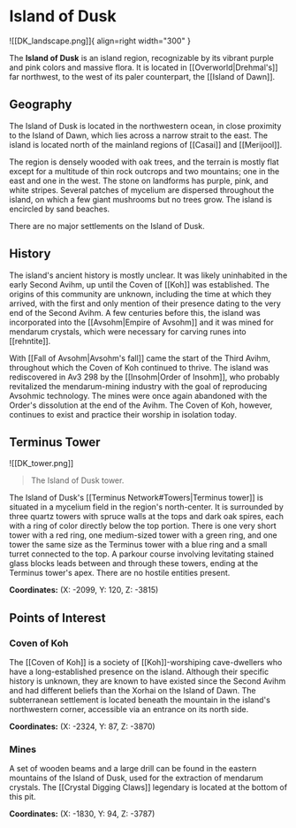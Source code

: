 # Island of Dusk

![[DK_landscape.png]]{ align=right width="300" }

The **Island of Dusk** is an island region, recognizable by its vibrant purple and pink colors and massive flora. It is located in [[Overworld|Drehmal's]] far northwest, to the west of its paler counterpart, the [[Island of Dawn]].

## Geography

The Island of Dusk is located in the northwestern ocean, in close proximity to the Island of Dawn, which lies across a narrow strait to the east. The island is located north of the mainland regions of [[Casai]] and [[Merijool]].

The region is densely wooded with oak trees, and the terrain is mostly flat except for a multitude of thin rock outcrops and two mountains; one in the east and one in the west. The stone on landforms has purple, pink, and white stripes. Several patches of mycelium are dispersed throughout the island, on which a few giant mushrooms but no trees grow. The island is encircled by sand beaches.

There are no major settlements on the Island of Dusk.

## History

The island's ancient history is mostly unclear. It was likely uninhabited in the early Second Avihm, up until the Coven of [[Koh]] was established. The origins of this community are unknown, including the time at which they arrived, with the first and only mention of their presence dating to the very end of the Second Avihm. A few centuries before this, the island was incorporated into the [[Avsohm|Empire of Avsohm]] and it was mined for mendarum crystals, which were necessary for carving runes into [[rehntite]].

With [[Fall of Avsohm|Avsohm's fall]] came the start of the Third Avihm, throughout which the Coven of Koh continued to thrive. The island was rediscovered in Av3 298 by the [[Insohm|Order of Insohm]], who probably revitalized the mendarum-mining industry with the goal of reproducing Avsohmic technology. The mines were once again abandoned with the Order's dissolution at the end of the Avihm. The Coven of Koh, however, continues to exist and practice their worship in isolation today.

## Terminus Tower

![[DK_tower.png]]
> The Island of Dusk tower.

The Island of Dusk's [[Terminus Network#Towers|Terminus tower]] is situated in a mycelium field in the region's north-center. It is surrounded by three quartz towers with spruce walls at the tops and dark oak spires, each with a ring of color directly below the top portion. There is one very short tower with a red ring, one medium-sized tower with a green ring, and one tower the same size as the Terminus tower with a blue ring and a small turret connected to the top. A parkour course involving levitating stained glass blocks leads between and through these towers, ending at the Terminus tower's apex. There are no hostile entities present.

**Coordinates:** (X: -2099, Y: 120, Z: -3815)

## Points of Interest

### Coven of Koh

The [[Coven of Koh]] is a society of [[Koh]]-worshiping cave-dwellers who have a long-established presence on the island. Although their specific history is unknown, they are known to have existed since the Second Avihm and had different beliefs than the Xorhai on the Island of Dawn. The subterranean settlement is located beneath the mountain in the island's northwestern corner, accessible via an entrance on its north side.

**Coordinates:** (X: -2324, Y: 87, Z: -3870)

### Mines

A set of wooden beams and a large drill can be found in the eastern mountains of the Island of Dusk, used for the extraction of mendarum crystals. The [[Crystal Digging Claws]] legendary is located at the bottom of this pit.

**Coordinates:** (X: -1830, Y: 94, Z: -3787)
